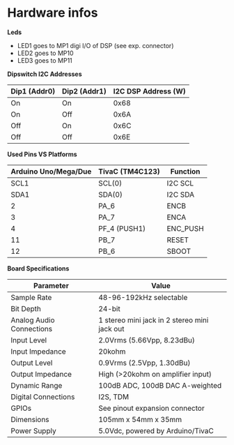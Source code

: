 # Hardware infos

__Leds__
- LED1 goes to MP1 digi I/O of DSP (see exp. connector)
- LED2 goes to MP10
- LED3 goes to MP11

__Dipswitch I2C Addresses__

Dip1 (Addr0) | Dip2 (Addr1) | I2C DSP Address (W)
------------ | ------------ | -------------------
On | On | 0x68
On | Off | 0x6A
Off | On | 0x6C
Off | Off | 0x6E

__Used Pins VS Platforms__

Arduino Uno/Mega/Due | TivaC (TM4C123) | Function
-------------------- | --------------- | -------- 
SCL1 | SCL(0) | I2C SCL
SDA1 | SDA(0) | I2C SDA
2 | PA_6 | ENCB
3 | PA_7 | ENCA
4 | PF_4 (PUSH1) | ENC_PUSH
11 | PB_7 | RESET
12 | PB_6 | SBOOT

__Board Specifications__

Parameter | Value
-------------------- | -----
Sample Rate | 48-96-192kHz selectable 
Bit Depth | 24-bit 
Analog Audio Connections | 1 stereo mini jack in 2 stereo mini jack out
Input Level | 2.0Vrms (5.66Vpp, 8.23dBu)
Input Impedance | 20kohm
Output Level | 0.9Vrms (2.5Vpp, 1.30dBu) 
Output Impedance | High (>20kohm on amplifier input)
Dynamic Range | 100dB ADC, 100dB DAC A-weighted
Digital Connections | I2S, TDM
GPIOs | See pinout expansion connector 
Dimensions | 105mm x 54mm x 35mm
Power Supply | 5.0Vdc, powered by Arduino/TivaC







